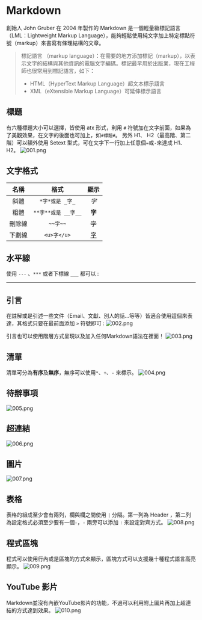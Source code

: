 Markdown
===========================
創始人 John Gruber 在 2004 年製作的 Markdown 是一個輕量級標記語言（LML：Lightweight Markup Language），能夠輕鬆使用純文字加上特定標點符號（markup）來書寫有條理結構的文章。

> 標記語言 （markup language）：在需要的地方添加標記（markup），以表示文字的結構與其他資訊的電腦文字編碼。標記最早用於出版業，現在工程師也很常用到標記語言，如下：
> * HTML（HyperText Markup Language）超文本標示語言
> * XML（eXtensible Markup Language）可延伸標示語言

## 標題
有六種標題大小可以選擇，皆使用 atx 形式，利用 `#` 符號加在文字前面，如果為了美觀效果，在文字的後面也可加上，如`#標題#`。
另外 H1、 H2（最高階、第二階）可以額外使用 Setext 型式，可在文字下一行加上任意個`=`或`-`來達成 H1、H2。
![001.png](/5_Other/Markdown/Image/001.png "1.png")


## 文字格式
名稱    | 格式                 | 顯示
:---:     | :---:                 | :---:
斜體     | `*字*或是 _字_`     | _字_
粗體    |`**字**或是 __字__` | **字**
刪除線 |`~~字~~`         | ~~字~~
下劃線 |`<u>字</u>`    | <u>字</u>

## 水平線
使用 `---`  、`***` 或者下標線 `___` 都可以 : 
***

## 引言
在註解或是引述一些文件（Email、文獻、別人的話...等等）皆適合使用這個來表達，其格式只要在最前面添加 `>` 符號即可 :
![002.png](/5_Other/Markdown/Image/002.png "2.png")

引言也可以使用階層方式呈現以及加入任何Markdown語法在裡面！
![003.png](/5_Other/Markdown/Image/003.png "3.png")

## 清單
清單可分為**有序**及**無序**，無序可以使用`*`、`+`、`-` 來標示。
![004.png](/5_Other/Markdown/Image/004.png "4.png")


## 待辦事項
![005.png](/5_Other/Markdown/Image/005.png "5.png")


## 超連結
![006.png](/5_Other/Markdown/Image/006.png "6.png")


## 圖片
![007.png](/5_Other/Markdown/Image/007.png "7.png")


## 表格
表格的組成至少會有兩列，欄與欄之間使用 `|` 分隔。第一列為 Header ，第二列為設定格式必須至少要有一個`-`，`-` 兩旁可以添加 `:` 來設定對齊方式。
![008.png](/5_Other/Markdown/Image/008.png "8.png")



## 程式區塊
程式可以使用行內或是區塊的方式來顯示，區塊方式可以支援幾十種程式語言高亮顯示。
![009.png](/5_Other/Markdown/Image/009.png "9.png")


## YouTube 影片
Markdown並沒有內嵌YouTube影片的功能，不過可以利用附上圖片再加上超連結的方式達到效果。
![010.png](/5_Other/Markdown/Image/010.png "10.png")



